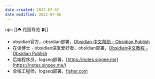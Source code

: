 ```yaml
---
date created: 2022-07-02
date modified: 2022-07-06
---
```


up:: [[☘️ 花园导览 🍀]]

- obsidian官方，obsidian部署，[Obsidian 中文帮助 - Obsidian Publish](https://publish.obsidian.md/help-zh/)
- 在读博士 - obsidian深度爱好者，obsidian部署，[Obsidian中文教程 - Obsidian Publish](https://publish.obsidian.md/chinesehelp)
- 后端程序员，logseq部署，[https://notes.singee.me](https://notes.singee.me/)
- 全栈工程师，logseq部署，[fisher.com](https://logseq.fishyer.com/)
